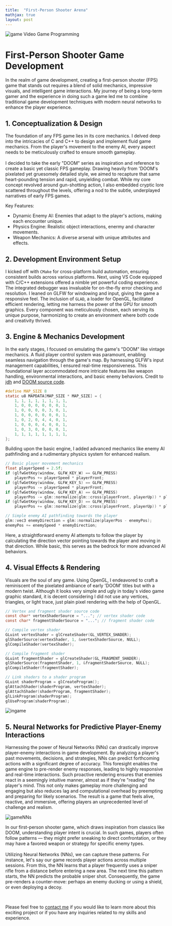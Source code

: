 ```yaml
---
title:  "First-Person Shooter Arena"
mathjax: true
layout: post
---
```


![game](https://github.com/HongchaoHu/HongchaoHu.github.io/blob/master/assets/gaming.jpg?raw=true)
Video Game Programming


# **First-Person Shooter Game Development**

In the realm of game development, creating a first-person shooter (FPS) game that stands out requires a blend of solid mechanics, impressive visuals, and intelligent game interactions. My journey of being a long-term gamer and the experience in doing such a game led me to combine traditional game development techniques with modern neural networks to enhance the player experience. 

## 1. **Conceptualization & Design**
The foundation of any FPS game lies in its core mechanics. I delved deep into the intricacies of C and C++ to design and implement fluid game mechanics. From the player's movement to the enemy AI, every aspect needs to be meticulously crafted to ensure smooth gameplay. <br>
<br>
I decided to take the early "DOOM" series as inspiration and reference to create a basic yet classic FPS gameplay. Drawing heavily from 'DOOM's pixelated yet gruesomely detailed style, we aimed to recapture that same heart-pounding tension and rapid, unyielding combat. While my core concept revolved around gun-shotting action, I also embedded cryptic lore scattered throughout the levels, offering a nod to the subtle, underplayed narratives of early FPS games.

Key Features:

* Dynamic Enemy AI: Enemies that adapt to the player's actions, making each encounter unique.
* Physics Engine: Realistic object interactions, enermy and character movements.
* Weapon Mechanics: A diverse arsenal with unique attributes and effects.

## 2. **Development Environment Setup**
I kicked off with `CMake` for cross-platform build automation, ensuring consistent builds across various platforms. Next, using VS Code equipped with C/C++ extensions offered a nimble yet powerful coding experience. The integrated debugger was invaluable for on-the-fly error checking and resolution. I leaned on GLFW for windowing and input, giving the game a responsive feel. The inclusion of `GLAD`, a loader for OpenGL, facilitated efficient rendering, letting me harness the power of the GPU for smooth graphics. Every component was meticulously chosen, each serving its unique purpose, harmonizing to create an environment where both code and creativity thrived.

## 3. Engine & Mechanics Development
In the early stages, I focused on emulating the game's "DOOM" like vintage mechanics. A fluid player control system was paramount, enabling seamless navigation through the game's map. By harnessing GLFW's input management capabilities, I ensured real-time responsiveness. This foundational layer accommodated more intricate features like weapon handling, environmental interactions, and basic enemy behaviors. Credit to [jdh](https://github.com/jdah) and [DOOM source code](https://github.com/id-Software/DOOM).

```C
#define MAP_SIZE 8
static u8 MAPDATA[MAP_SIZE * MAP_SIZE] = {
    1, 1, 1, 1, 1, 1, 1, 1,
    1, 0, 0, 0, 0, 0, 0, 1,
    1, 0, 0, 0, 0, 3, 0, 1,
    1, 0, 0, 0, 0, 0, 0, 1,
    1, 0, 2, 0, 4, 4, 0, 1,
    1, 0, 0, 0, 4, 0, 0, 1,
    1, 0, 3, 0, 0, 0, 0, 1,
    1, 1, 1, 1, 1, 1, 1, 1,
};
```

Building upon the basic engine, I added advanced mechanics like enemy AI pathfinding and a rudimentary physics system for enhanced realism.

```C
// Basic player movement mechanics
float playerSpeed = 2.5f;
if (glfwGetKey(window, GLFW_KEY_W) == GLFW_PRESS)
    playerPos += playerSpeed * playerFront;
if (glfwGetKey(window, GLFW_KEY_S) == GLFW_PRESS)
    playerPos -= playerSpeed * playerFront;
if (glfwGetKey(window, GLFW_KEY_A) == GLFW_PRESS)
    playerPos -= glm::normalize(glm::cross(playerFront, playerUp)) * playerSpeed;
if (glfwGetKey(window, GLFW_KEY_D) == GLFW_PRESS)
    playerPos += glm::normalize(glm::cross(playerFront, playerUp)) * playerSpeed;

// Simple enemy AI pathfinding towards the player
glm::vec3 enemyDirection = glm::normalize(playerPos - enemyPos);
enemyPos += enemySpeed * enemyDirection;
```

Here, a straightforward enemy AI attempts to follow the player by calculating the direction vector pointing towards the player and moving in that direction. While basic, this serves as the bedrock for more advanced AI behaviors.

## 4. Visual Effects & Rendering
Visuals are the soul of any game. Using OpenGL, I endeavored to craft a reminiscent of the pixelated ambiance of early 'DOOM' titles but with a modern twist. Although it looks very simple and ugly in today's video game graphic standard, it is decent considering I did not use any vertices, triangles, or light trace, just plain pixel rendering with the help of OpenGL.

```C
// Vertex and fragment shader source code
const char* vertexShaderSource = "..."; // vertex shader code
const char* fragmentShaderSource = "..."; // fragment shader code

// Compile vertex shader
GLuint vertexShader = glCreateShader(GL_VERTEX_SHADER);
glShaderSource(vertexShader, 1, &vertexShaderSource, NULL);
glCompileShader(vertexShader);

// Compile fragment shader
GLuint fragmentShader = glCreateShader(GL_FRAGMENT_SHADER);
glShaderSource(fragmentShader, 1, &fragmentShaderSource, NULL);
glCompileShader(fragmentShader);

// Link shaders to a shader program
GLuint shaderProgram = glCreateProgram();
glAttachShader(shaderProgram, vertexShader);
glAttachShader(shaderProgram, fragmentShader);
glLinkProgram(shaderProgram);
glUseProgram(shaderProgram);
```

![ingame](https://github.com/HongchaoHu/HongchaoHu.github.io/blob/master/assets/ingame.jpg?raw=true)

## 5. Neural Networks for Predictive Player-Enemy Interactions
Harnessing the power of Neural Networks (NNs) can drastically improve player-enemy interactions in game development. By analyzing a player's past movements, decisions, and strategies, NNs can predict forthcoming actions with a significant degree of accuracy. This foresight enables the game engine to pre-render enemy responses, leading to highly responsive and real-time interactions. Such proactive rendering ensures that enemies react in a seemingly intuitive manner, almost as if they're "reading" the player's mind. This not only makes gameplay more challenging and engaging but also reduces lag and computational overhead by preempting and preparing for likely scenarios. The result is a game that feels alive, reactive, and immersive, offering players an unprecedented level of challenge and realism. <br>

![gameNNs](https://github.com/HongchaoHu/HongchaoHu.github.io/blob/master/assets/gameNNs.jpg?raw=true)

In our first-person shooter game, which draws inspiration from classics like DOOM, understanding player intent is crucial. In such games, players often follow patterns — they might prefer sneaking to direct confrontation, or they may have a favored weapon or strategy for specific enemy types. <br>
<br>
Utilizing Neural Networks (NNs), we can capture these patterns. For instance, let's say our game records player actions across multiple sessions. From this, the NN learns that a player frequently uses a sniper rifle from a distance before entering a new area. The next time this pattern starts, the NN predicts the probable sniper shot. Consequently, the game pre-renders a counter-move: perhaps an enemy ducking or using a shield, or even deploying a decoy. <br>

<br>

Please feel free to [contact me](mailto:hohu@ucsd.edu) if you would like to learn more about this exciting project or if you have any inquiries related to my skills and experience.
